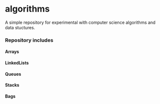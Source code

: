 # algorithms

A simple repository for experimental with computer science algorithms and data stuctures.

### Repository includes

#### Arrays
#### LinkedLists
#### Queues
#### Stacks
#### Bags


